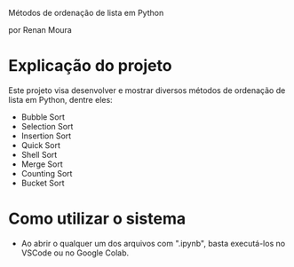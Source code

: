 Métodos de ordenação de lista em Python

por Renan Moura

# Explicação do projeto

Este projeto visa desenvolver e mostrar diversos métodos de ordenação de lista em Python,
dentre eles:

- Bubble Sort
- Selection Sort
- Insertion Sort
- Quick Sort
- Shell Sort
- Merge Sort
- Counting Sort
- Bucket Sort

# Como utilizar o sistema

- Ao abrir o qualquer  um dos arquivos com ".ipynb", basta executá-los no VSCode ou
no Google Colab.